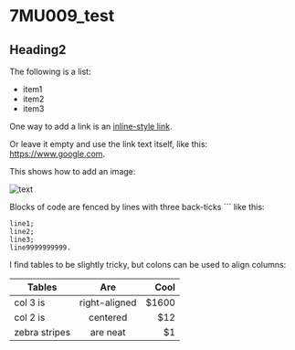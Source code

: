 # 7MU009_test

## Heading2

The following is a list:

- item1
- item2
- item3

One way to add a link is an [inline-style link](https://www.google.com).

Or leave it empty and use the link text itself, like this: <https://www.google.com>.

This shows how to add an image:

![text](https://news.harvard.edu/wp-content/uploads/2019/04/eso1907a.jpg?resize=750,422)

Blocks of code are fenced by lines with three back-ticks ``` like this:

```code
line1;
line2;
line3;
line9999999999.
```

I find tables to be slightly tricky, but colons can be used to align columns:

| Tables        | Are           | Cool  |
| ------------- |:-------------:| -----:|
| col 3 is      | right-aligned | $1600 |
| col 2 is      | centered      |   $12 |
| zebra stripes | are neat      |    $1 |
